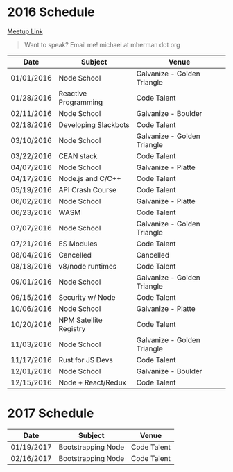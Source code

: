 # 2016 Schedule

[Meetup Link](http://www.meetup.com/Node-js-Denver-Boulder/)

> Want to speak? Email me! michael at mherman dot org

|    Date    | Subject                | Venue                       |
|------------|------------------------|-----------------------------|
| 01/01/2016 | Node School            | Galvanize - Golden Triangle |
| 01/28/2016 | Reactive Programming   | Code Talent                 |
| 02/11/2016 | Node School            | Galvanize - Boulder         |
| 02/18/2016 | Developing Slackbots   | Code Talent                 |
| 03/10/2016 | Node School            | Galvanize - Golden Triangle |
| 03/22/2016 | CEAN stack             | Code Talent                 |
| 04/07/2016 | Node School            | Galvanize - Platte          |
| 04/17/2016 | Node.js and C/C++      | Code Talent                 |
| 05/19/2016 | API Crash Course       | Code Talent                 |
| 06/02/2016 | Node School            | Galvanize - Platte          |
| 06/23/2016 | WASM                   | Code Talent                 |
| 07/07/2016 | Node School            | Galvanize - Golden Triangle |
| 07/21/2016 | ES Modules             | Code Talent                 |
| 08/04/2016 | Cancelled              | Cancelled                   |
| 08/18/2016 | v8/node runtimes       | Code Talent                 |
| 09/01/2016 | Node School            | Galvanize - Golden Triangle |
| 09/15/2016 | Security w/ Node       | Code Talent                 |
| 10/06/2016 | Node School            | Galvanize - Platte          |
| 10/20/2016 | NPM Satellite Registry | Code Talent                 |
| 11/03/2016 | Node School            | Galvanize - Golden Triangle |
| 11/17/2016 | Rust for JS Devs       | Code Talent                 |
| 12/01/2016 | Node School            | Galvanize - Boulder         |
| 12/15/2016 | Node + React/Redux     | Code Talent                 |

# 2017 Schedule

|    Date    | Subject                | Venue                       |
|------------|------------------------|-----------------------------|
| 01/19/2017 | Bootstrapping Node     | Code Talent                 |
| 02/16/2017 | Bootstrapping Node     | Code Talent                 |
